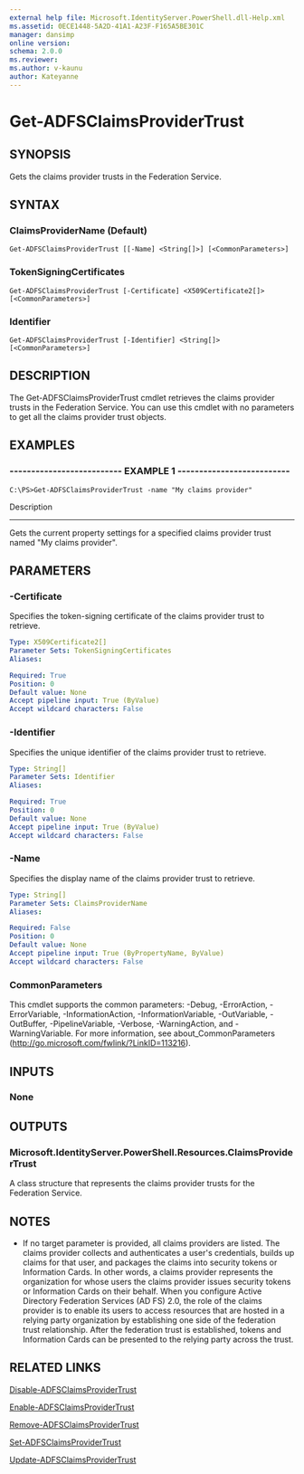 ```yaml
---
external help file: Microsoft.IdentityServer.PowerShell.dll-Help.xml
ms.assetid: 0ECE1448-5A2D-41A1-A23F-F165A5BE301C
manager: dansimp
online version: 
schema: 2.0.0
ms.reviewer:
ms.author: v-kaunu
author: Kateyanne
---
```


# Get-ADFSClaimsProviderTrust

## SYNOPSIS
Gets the claims provider trusts in the Federation Service.

## SYNTAX

### ClaimsProviderName (Default)
```
Get-ADFSClaimsProviderTrust [[-Name] <String[]>] [<CommonParameters>]
```

### TokenSigningCertificates
```
Get-ADFSClaimsProviderTrust [-Certificate] <X509Certificate2[]> [<CommonParameters>]
```

### Identifier
```
Get-ADFSClaimsProviderTrust [-Identifier] <String[]> [<CommonParameters>]
```

## DESCRIPTION
The Get-ADFSClaimsProviderTrust cmdlet retrieves the claims provider trusts in the Federation Service.
You can use this cmdlet with no parameters to get all the claims provider trust objects.

## EXAMPLES

### -------------------------- EXAMPLE 1 --------------------------
```
C:\PS>Get-ADFSClaimsProviderTrust -name "My claims provider"
```

Description

-----------

Gets the current property settings for a specified claims provider trust named "My claims provider".

## PARAMETERS

### -Certificate
Specifies the token-signing certificate of the claims provider trust to retrieve.

```yaml
Type: X509Certificate2[]
Parameter Sets: TokenSigningCertificates
Aliases: 

Required: True
Position: 0
Default value: None
Accept pipeline input: True (ByValue)
Accept wildcard characters: False
```

### -Identifier
Specifies the unique identifier of the claims provider trust to retrieve.

```yaml
Type: String[]
Parameter Sets: Identifier
Aliases: 

Required: True
Position: 0
Default value: None
Accept pipeline input: True (ByValue)
Accept wildcard characters: False
```

### -Name
Specifies the display name of the claims provider trust to retrieve.

```yaml
Type: String[]
Parameter Sets: ClaimsProviderName
Aliases: 

Required: False
Position: 0
Default value: None
Accept pipeline input: True (ByPropertyName, ByValue)
Accept wildcard characters: False
```

### CommonParameters
This cmdlet supports the common parameters: -Debug, -ErrorAction, -ErrorVariable, -InformationAction, -InformationVariable, -OutVariable, -OutBuffer, -PipelineVariable, -Verbose, -WarningAction, and -WarningVariable. For more information, see about_CommonParameters (http://go.microsoft.com/fwlink/?LinkID=113216).

## INPUTS

### None

## OUTPUTS

### Microsoft.IdentityServer.PowerShell.Resources.ClaimsProviderTrust
A class structure that represents the claims provider trusts for the Federation Service.

## NOTES
* If no target parameter is provided, all claims providers are listed. The claims provider collects and authenticates a user's credentials, builds up claims for that user, and packages the claims into security tokens or Information Cards. In other words, a claims provider represents the organization for whose users the claims provider issues security tokens or Information Cards on their behalf. When you configure Active Directory Federation Services (AD FS) 2.0, the role of the claims provider is to enable its users to access resources that are hosted in a relying party organization by establishing one side of the federation trust relationship. After the federation trust is established, tokens and Information Cards can be presented to the relying party across the trust.

## RELATED LINKS

[Disable-ADFSClaimsProviderTrust](./Disable-ADFSClaimsProviderTrust.md)

[Enable-ADFSClaimsProviderTrust](./Enable-ADFSClaimsProviderTrust.md)

[Remove-ADFSClaimsProviderTrust](./Remove-ADFSClaimsProviderTrust.md)

[Set-ADFSClaimsProviderTrust](./Set-ADFSClaimsProviderTrust.md)

[Update-ADFSClaimsProviderTrust](./Update-ADFSClaimsProviderTrust.md)

